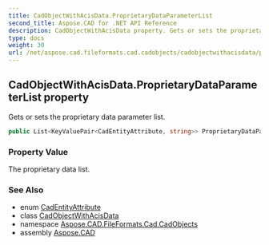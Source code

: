 ```yaml
---
title: CadObjectWithAcisData.ProprietaryDataParameterList
second_title: Aspose.CAD for .NET API Reference
description: CadObjectWithAcisData property. Gets or sets the proprietary data parameter list
type: docs
weight: 30
url: /net/aspose.cad.fileformats.cad.cadobjects/cadobjectwithacisdata/proprietarydataparameterlist/
---
```

## CadObjectWithAcisData.ProprietaryDataParameterList property

Gets or sets the proprietary data parameter list.

```csharp
public List<KeyValuePair<CadEntityAttribute, string>> ProprietaryDataParameterList { get; set; }
```

### Property Value

The proprietary data list.

### See Also

* enum [CadEntityAttribute](../../../aspose.cad.fileformats.cad/cadentityattribute/)
* class [CadObjectWithAcisData](../)
* namespace [Aspose.CAD.FileFormats.Cad.CadObjects](../../../aspose.cad.fileformats.cad.cadobjects/)
* assembly [Aspose.CAD](../../../)


